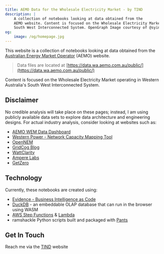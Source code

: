```yaml
---
title: AEMO Data for the Wholesale Electricity Market - by TIND
description: |
    A collection of notebooks looking at data obtained from the
    AEMO website. Content is focused on the Wholesale Electricity Market operating in Western Australia's
    South West Interconnected System. OpenGraph Image courtesy of @syinq on Unsplash.
og:
    image: /og/homepage.jpg
---
```


This website is a collection of notebooks looking at data obtained from the
[Australian Energy Market Operator](https://aemo.com.au/en) (AEMO) website.

> Data files are located at [https://data.wa.aemo.com.au/public/](https://data.wa.aemo.com.au/public/)

Content is focused on the Wholesale Electricity Market operating in Western Australia's
South West Interconnected System.

## Disclaimer

No credible analysis will take place on these pages; instead, I am using publicly available data sets to
explore data architecture and engineering designs. For actual industry analysis, consider looking at
websites such as:

-   [AEMO WEM Data Dashboard](https://aemo.com.au/en/energy-systems/electricity/wholesale-electricity-market-wem/data-wem/data-dashboard)
-   [Western Power - Network Capacity Mapping Tool](https://westernpower.maps.arcgis.com/apps/webappviewer/index.html)
-   [OpenNEM](https://opennem.org.au/)
-   [GridCog Blog](https://www.gridcog.com/gridcog-blog)
-   [WattClarity](https://wattclarity.com.au/)
-   [Ampere Labs](https://amperelabs.com.au/posts/)
-   [GetZero](https://getzero.com.au/posts)

## Technology

Currently, these notebooks are created using:

-   [Evidence - Business Intelligence as Code](https://evidence.dev/)
-   [DuckDB](https://duckdb.org/) - an embeddable OLAP database that can run in the browser using WASM
-   [AWS Step Functions](https://aws.amazon.com/step-functions/) &amp; [Lambda](https://aws.amazon.com/lambda/)
-   ramshackle Python scripts built and packaged with [Pants](https://www.pantsbuild.org/)

## Get In Touch

Reach me via the [TIND](https://www.tind.au) website
